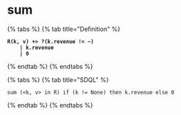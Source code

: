 # sum

{% tabs %}
{% tab title="Definition" %}
<pre><code><strong>R(k, v) +> ?(k.revenue != ~) 
</strong><strong>    | k.revenue 
</strong><strong>    | 0
</strong></code></pre>
{% endtab %}
{% endtabs %}

{% tabs %}
{% tab title="SDQL" %}
```
sum (<k, v> in R) if (k != None) then k.revenue else 0
```
{% endtab %}
{% endtabs %}
